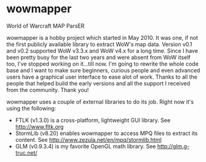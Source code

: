 wowmapper
=========

World of Warcraft MAP ParsER

wowmapper is a hobby project which started in May 2010. It was one, if not the first publicly available library to extract WoW's map data. Version v0.1 and v0.2 supported WoW v3.3.x and WoW v4.x for a long time. Since I have been pretty busy for the last two years and were absent from WoW itself too, I've stopped working on it...till now. I'm going to rewrite the whole code base and I want to make sure beginners, curious people and even advanced users have a graphical user interface to ease alot of work. Thanks to all the people that helped build the early versions and all the support I received from the community. Thank you!

wowmapper uses a couple of external libraries to do its job.
Right now it's using the following:
- FTLK (v1.3.0) is a cross-platform, lightweight GUI library. See http://www.fltk.org
- StormLib (v8.20) enables wowmapper to access MPQ files to extract its content. See http://www.zezula.net/en/mpq/stormlib.html
- GLM (v0.9.3.4) is my favorite OpenGL math library. See http://glm.g-truc.net/

